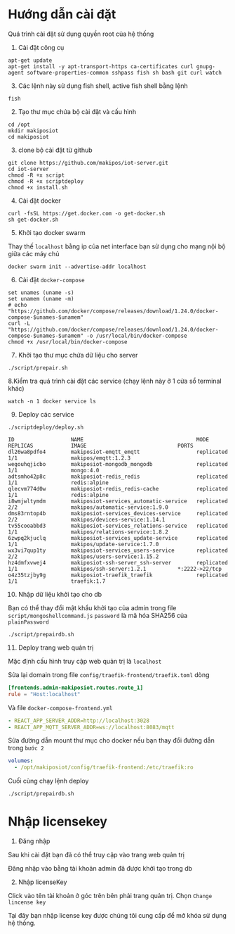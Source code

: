 

# Hướng dẫn cài đặt

Quá trình cài đặt sử dụng quyền root của hệ thống

1. Cài đặt công cụ

```shell
apt-get update
apt-get install -y apt-transport-https ca-certificates curl gnupg-agent software-properties-common sshpass fish sh bash git curl watch
```

3. Các lệnh này sử dụng fish shell, active fish shell bằng lệnh
```shell
fish
```

2. Tạo thư mục chứa bộ cài đặt và cấu hình

```shell
cd /opt
mkdir makiposiot
cd makiposiot
```

3. clone bộ cài đặt từ github
```shell
git clone https://github.com/makipos/iot-server.git
cd iot-server
chmod -R +x script
chmod -R +x scriptdeploy
chmod +x install.sh
```

4. Cài đặt docker
```shell
curl -fsSL https://get.docker.com -o get-docker.sh
sh get-docker.sh
```

5. Khởi tạo docker swarm

Thay thế `localhost` bằng ip của net interface bạn sử dụng cho mạng nội bộ giữa các máy chủ
```shell
docker swarm init --advertise-addr localhost
```

6. Cài đặt `docker-compose`

```shell
set unames (uname -s)
set unamem (uname -m)
# echo "https://github.com/docker/compose/releases/download/1.24.0/docker-compose-$unames-$unamem"
curl -L "https://github.com/docker/compose/releases/download/1.24.0/docker-compose-$unames-$unamem" -o /usr/local/bin/docker-compose
chmod +x /usr/local/bin/docker-compose
```

7. Khởi tạo thư mục chứa dữ liệu cho server
```shell
./script/prepair.sh
```

8.Kiểm tra quá trình cài đặt các service (chạy lệnh này ở 1 cửa sổ terminal khác)
```shell
watch -n 1 docker service ls
```

9. Deploy các service
```shell
./scriptdeploy/deploy.sh
```

```shell
ID                  NAME                                    MODE                REPLICAS            IMAGE                             PORTS
dl26wa8pdfo4        makiposiot-emqtt_emqtt                  replicated          1/1                 makipos/emqtt:1.2.3
wegouhqjicbo        makiposiot-mongodb_mongodb              replicated          1/1                 mongo:4.0
adtsmho42p8c        makiposiot-redis_redis                  replicated          1/1                 redis:alpine
qlecvm774d0w        makiposiot-redis_redis-cache            replicated          1/1                 redis:alpine
i8wmjwltymdm        makiposiot-services_automatic-service   replicated          2/2                 makipos/automatic-service:1.9.0
dms83rntop4b        makiposiot-services_devices-service     replicated          2/2                 makipos/devices-service:1.14.1
tv55cooabbd3        makiposiot-services_relations-service   replicated          1/1                 makipos/relations-service:1.8.2
6zwpq2kjuclq        makiposiot-services_update-service      replicated          1/1                 makipos/update-service:1.7.0
wx3vi7qup1ty        makiposiot-services_users-service       replicated          2/2                 makipos/users-service:1.15.2
hz4dmfxvwej4        makiposiot-ssh-server_ssh-server        replicated          1/1                 makipos/ssh-server:1.2.1          *:2222->22/tcp
o4z35tzjby9g        makiposiot-traefik_traefik              replicated          1/1                 traefik:1.7

```

10. Nhập dữ liệu khởi tạo cho db

Bạn có thể thay đổi mật khẩu khởi tạo của admin trong file `script/mongoshellcommand.js`
`password` là mã hóa SHA256 của `plainPassword`

```shell
./script/prepairdb.sh
```

11. Deploy trang web quản trị

Mặc định cấu hình truy cập web quản trị là `localhost`

Sửa lại domain trong file `config/traefik-frontend/traefik.toml` dòng
```toml
[frontends.admin-makiposiot.routes.route_1]
rule = "Host:localhost"
```
Và file `docker-compose-frontend.yml`
```yml
- REACT_APP_SERVER_ADDR=http://localhost:3028
- REACT_APP_MQTT_SERVER_ADDR=ws://localhost:8083/mqtt
```

Sửa đường dẫn mount thư mục cho docker nếu bạn thay đổi đường dẫn trong `bước 2`
```yml
volumes:
  - /opt/makiposiot/config/traefik-frontend:/etc/traefik:ro
```
Cuối cùng chạy lệnh deploy
```shell
./script/prepairdb.sh
```

# Nhập licensekey

1. Đăng nhập

Sau khi cài đặt bạn đã có thể truy cập vào trang web quản trị

Đăng nhập vào bằng tài khoản admin đã được khởi tạo trong db

2. Nhập licenseKey

Click vào tên tài khoản ở góc trên bên phải trang quản trị. Chọn `Change lincense key`

Tại đây bạn nhập license key được chúng tôi cung cấp để mở khóa sử dụng hệ thống.
